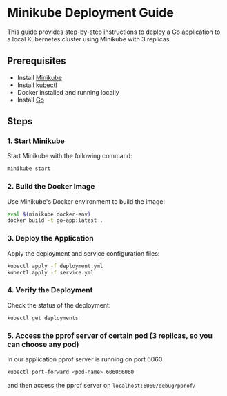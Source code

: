 # Minikube Deployment Guide

This guide provides step-by-step instructions to deploy a Go application to a local Kubernetes cluster using Minikube with 3 replicas.

## Prerequisites

- Install [Minikube](https://minikube.sigs.k8s.io/docs/start/)
- Install [kubectl](https://kubernetes.io/docs/tasks/tools/install-kubectl/)
- Docker installed and running locally
- Install [Go](https://golang.org/doc/install)

## Steps

### 1. Start Minikube

Start Minikube with the following command:

```bash
minikube start
```

### 2. Build the Docker Image
Use Minikube's Docker environment to build the image:

```bash
eval $(minikube docker-env)
docker build -t go-app:latest .
```

### 3. Deploy the Application

Apply the deployment and service configuration files:

```bash
kubectl apply -f deployment.yml
kubectl apply -f service.yml
```

### 4. Verify the Deployment

Check the status of the deployment:

```bash
kubectl get deployments
```

### 5. Access the pprof server of certain pod (3 replicas, so you can choose any pod)
In our application pprof server is running on port 6060

```bash
kubectl port-forward <pod-name> 6060:6060
```

and then access the pprof server on `localhost:6060/debug/pprof/`
